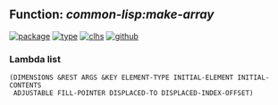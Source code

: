## Function: ***common-lisp:make-array***
[![package](https://img.shields.io/badge/Package-COMMON--LISP-5f9ea0.svg?style=social&colorA=999999)](../) [![type](https://img.shields.io/badge/Type-Function-5f9ea0.svg?style=social&colorA=999999)](../#function) [![clhs](https://img.shields.io/badge/CLHS-MAKE--ARRAY-5f9ea0.svg?style=social&colorA=999999)](http://www.lispworks.com/documentation/HyperSpec/Body/f_mk_ar.htm) [![github](https://img.shields.io/badge/GitHub-View_the_source-5f9ea0.svg?style=social&colorA=999999&logo=github)](https://github.com/sbcl/sbcl/blob/master/src/code/array.lisp/) 
### Lambda list
```
(DIMENSIONS &REST ARGS &KEY ELEMENT-TYPE INITIAL-ELEMENT INITIAL-CONTENTS
 ADJUSTABLE FILL-POINTER DISPLACED-TO DISPLACED-INDEX-OFFSET)
```
